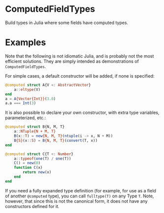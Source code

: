 # ComputedFieldTypes

Build types in Julia where some fields have computed types.

# Examples

Note that the following is not idiomatic Julia, and is probably not the most efficient solutions.
They are simply intended as demonstrations of `ComputedFieldTypes`.

For simple cases, a default constructor will be added, if none is specified:

```julia
@computed struct A{V <: AbstractVector}
    a::eltype(V)
end
a = A{Vector{Int}}(3.0)
a.a === Int(3)
```

It is also possible to declare your own constructor,
with extra type variables, parameterized, etc.:

```julia
@computed struct B{N, M, T}
    a::NTuple{N + M, T}
    B(x::T) = new{N, M, T}(ntuple(i -> x, N + M))
    B{S}(x::S) = B{N, M, T}(convert(T, x))
end

@computed struct C{T <: Number}
    a::typeof(one(T) / one(T))
    C() = new(0)
    function C(x)
        return new(x)
    end
end
```

If you need a fully expanded type definition (for example, for use as a field of another `@computed` type),
you can call `fulltype(T)` on any Type `T`.
Note, however, that since this is not the canonical form, it does not have any constructors defined for it.
